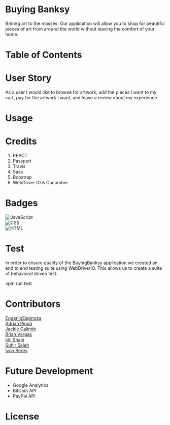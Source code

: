 # Buying Banksy 
Brining art to the masses. Our application will allow you to shop for beautiful pieces of art from around the world without leaving the comfort of your home. 


# Table of Contents 


# User Story 
As a user I would like to browse for artwork, add the pieces I want to my cart, pay for the artwork I want, and leave a review about my experience. 

# Usage 

# Credits
1. REACT 
2. Passport 
3. Travis 
4. Sass 
5. Boostrap 
6. WebDriver IO & Cucumber 

# Badges 
![JavaScript](https://img.shields.io/badge/JavaScript-62.5%25-yellow)<br/>
![CSS](https://img.shields.io/badge/CSS-21.7%25-purple) <br/>
![HTML](https://img.shields.io/badge/HTML-15.8%25-red) <br/>

# Test
In order to ensure quality of the BuyingBanksy application we created an end to end testing suite using WebDriverIO. This allows us to create a suite of behavioral driven test. 

npm run test 

# Contributors 
[EugenioEspinoza](https://github.com/egitweb) <br/>
[Adrian Pinon](https://github.com/adrianpinon) <br/>
[Jackie Galindo](https://github.com/buildgal) <br/>
[Brian Vargas](https://github.com/bvargas17) <br/>
[Idil Shaie](https://github.com/shaie001) <br/>
[Suhir Saleh](https://github.com/suhirsaleh) <br/>
[Ivan Beres](https://github.com/BeresIvan) <br/>

# Future Development 
* Google Analytics 
* BitCoin API 
* PayPal API

# License
